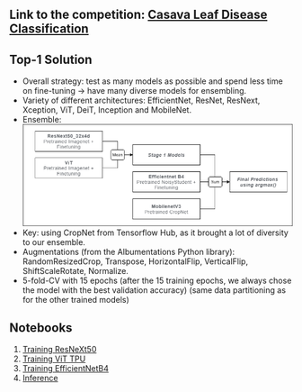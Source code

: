 ## Link to the competition: [Casava Leaf Disease Classification](https://www.kaggle.com/c/cassava-leaf-disease-classification)
## Top-1 Solution
* Overall strategy: test as many models as possible and spend less time on fine-tuning -> have many diverse models for ensembling.
* Variety of different architectures: EfficientNet, ResNet, ResNext, Xception, ViT, DeiT, Inception and MobileNet.
* Ensemble:
![Ensemble](./assets/cassava_leaf_disease.png)
* Key: using CropNet from Tensorflow Hub, as it brought a lot of diversity to our ensemble.
* Augmentations (from the Albumentations Python library): RandomResizedCrop, Transpose, HorizontalFlip, VerticalFlip, ShiftScaleRotate, Normalize.
* 5-fold-CV with 15 epochs (after the 15 training epochs, we always chose the model with the best validation accuracy) (same data partitioning as for the other trained models)

## Notebooks
1. [Training ResNeXt50](https://www.kaggle.com/hiarsl/cassava-leaf-disease-resnext50)
2. [Training ViT TPU](https://www.kaggle.com/sebastiangnther/cassava-leaf-disease-vit-tpu-training)
3. [Training EfficientNetB4](https://www.kaggle.com/jannish/cassava-leaf-disease-efficientnetb4-tpu)
4. [Inference](https://www.kaggle.com/jannish/final-version-inference)